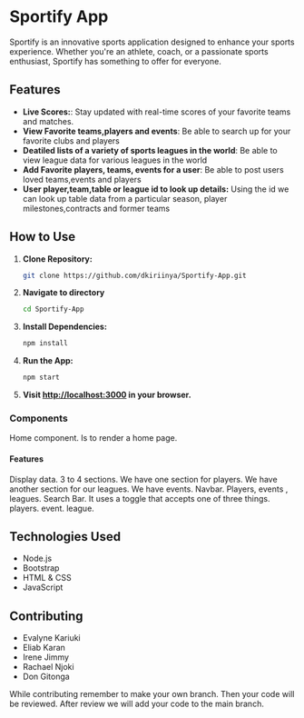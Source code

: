 # Sportify App

Sportify is an innovative sports application designed to enhance your sports experience. Whether you're an athlete, coach, or a passionate sports enthusiast, Sportify has something to offer for everyone.

## Features

- **Live Scores:**: Stay updated with real-time scores of your favorite teams and matches.
- **View Favorite teams,players and events**: Be able to search up for your favorite clubs and players
- **Deatiled lists of a variety of sports leagues in the world**: Be able to view league data for various leagues in the world
- **Add Favorite players, teams, events for a user**: Be able to post users loved teams,events and players
- **User player,team,table or league id to look up details:** Using the id we can look up table data from a particular season, player milestones,contracts  and former teams


## How to Use
1. **Clone Repository:**
   ```bash
   git clone https://github.com/dkiriinya/Sportify-App.git
   ```

2. **Navigate to directory**
   ```bash
   cd Sportify-App
   ```

3. **Install Dependencies:**
   ```bash
   npm install
   ```

4. **Run the App:**
   ```bash
   npm start
   ```

5. **Visit [http://localhost:3000](http://localhost:3000) in your browser.**

### Components
Home component. Is to render a home page.
#### Features
Display data. 3 to 4 sections. We have one section for players. We have another section for our leagues. We have events. 
Navbar. Players, events , leagues.
Search Bar. It uses a toggle that accepts one of three things. players. event. league.


## Technologies Used

- Node.js
- Bootstrap
- HTML & CSS
- JavaScript


## Contributing
- Evalyne Kariuki 
- Eliab Karan
- Irene Jimmy
- Rachael Njoki
- Don Gitonga

While contributing remember to make your own branch. Then your code will be reviewed. After review we will add your code to the main branch.
